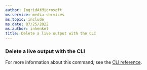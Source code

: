 ```yaml
---
author: IngridAtMicrosoft
ms.service: media-services
ms.topic: include
ms.date: 07/25/2022
ms.author: inhenkel
title: Delete a live output with the CLI
---
```


### Delete a live output with the CLI

For more information about this command, see the [CLI reference](/cli/azure/ams/live-output?view=azure-cli-latest&preserve-view=true#az-ams-live-output-delete).
